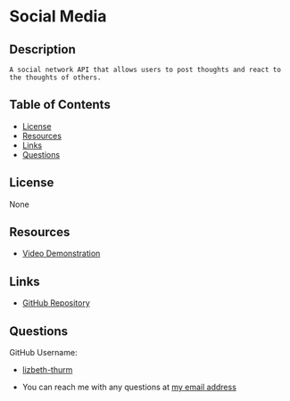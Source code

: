 # Social Media

## Description

    A social network API that allows users to post thoughts and react to the thoughts of others.

## Table of Contents

- [License](#license)
- [Resources](#resources)
- [Links](#links)
- [Questions](#questions)

## License

None

## Resources

- [Video Demonstration](https://youtu.be/rH9nZ0Q4jCM)

## Links

- [GitHub Repository](https://github.com/lizbeth-thurm/social-media-23)

## Questions

GitHub Username:

- [lizbeth-thurm](https://github.com/lizbeth-thurm)

- You can reach me with any questions at [my email address](mailto:slthurman01@gmail.com)
